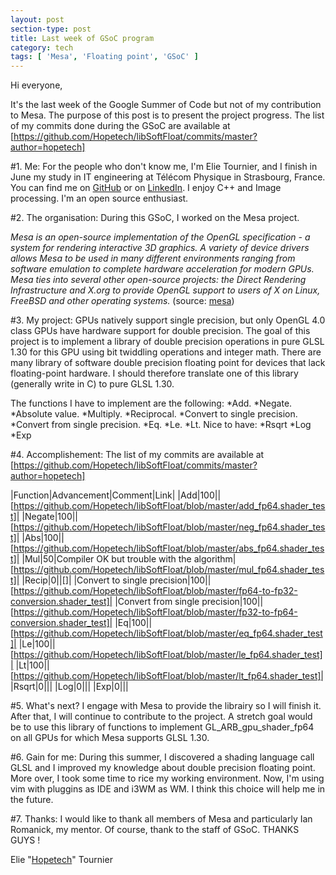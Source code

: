 ```yaml
---
layout: post
section-type: post
title: Last week of GSoC program 
category: tech
tags: [ 'Mesa', 'Floating point', 'GSoC' ]
---
```

Hi everyone,

It's the last week of the Google Summer of Code but not of my contribution to Mesa.
The purpose of this post is to present the project progress.
The list of my commits done during the GSoC are available at [https://github.com/Hopetech/libSoftFloat/commits/master?author=hopetech]

#1. Me:
For the people who don't know me, I'm Elie Tournier, and I finish in June my study in IT engineering at Télécom Physique in Strasbourg, France.
You can find me on [GitHub](https://github.com/Hopetech/) or on [LinkedIn](https://www.linkedin.com/in/elietournier).
I enjoy C++ and Image processing. I'm an open source enthusiast.


#2. The organisation:
During this GSoC, I worked on the Mesa project.

_Mesa is an open-source implementation of the OpenGL specification - a system for rendering interactive 3D graphics.
A variety of device drivers allows Mesa to be used in many different environments ranging from software emulation to complete hardware acceleration for modern GPUs.
Mesa ties into several other open-source projects: the Direct Rendering Infrastructure and X.org to provide OpenGL support to users of X on Linux, FreeBSD and other operating systems._
(source: [mesa](http://www.mesa3d.org/intro.html))


#3. My project:
GPUs natively support single precision, but only OpenGL 4.0 class GPUs have hardware support for double precision. The goal of this project is to implement a library of double precision operations in pure GLSL 1.30 for this GPU using bit twiddling operations and integer math. There are many library of software double precision floating point for devices that lack floating-point hardware. I should therefore translate one of this library (generally write in C) to pure GLSL 1.30.

The functions I have to implement are the following:
*Add.
*Negate.
*Absolute value.
*Multiply.
*Reciprocal.
*Convert to single precision.
*Convert from single precision.
*Eq.
*Le.
*Lt.
Nice to have:
*Rsqrt
*Log
*Exp


#4. Accomplishement:
The list of my commits are available at [https://github.com/Hopetech/libSoftFloat/commits/master?author=hopetech]

|Function|Advancement|Comment|Link|
|Add|100||[https://github.com/Hopetech/libSoftFloat/blob/master/add_fp64.shader_test]|
|Negate|100||[https://github.com/Hopetech/libSoftFloat/blob/master/neg_fp64.shader_test]|
|Abs|100||[https://github.com/Hopetech/libSoftFloat/blob/master/abs_fp64.shader_test]|
|Mul|50|Compiler OK but trouble with the algorithm|[https://github.com/Hopetech/libSoftFloat/blob/master/mul_fp64.shader_test]|
|Recip|0||[]|
|Convert to single precision|100||[https://github.com/Hopetech/libSoftFloat/blob/master/fp64-to-fp32-conversion.shader_test]|
|Convert from single precision|100||[https://github.com/Hopetech/libSoftFloat/blob/master/fp32-to-fp64-conversion.shader_test]|
|Eq|100||[https://github.com/Hopetech/libSoftFloat/blob/master/eq_fp64.shader_test]|
|Le|100||[https://github.com/Hopetech/libSoftFloat/blob/master/le_fp64.shader_test]|
|Lt|100||[https://github.com/Hopetech/libSoftFloat/blob/master/lt_fp64.shader_test]|
|Rsqrt|0|||
|Log|0|||
|Exp|0|||


#5. What's next?
I engage with Mesa to provide the librairy so I will finish it.
After that, I will continue to contribute to the project.
A stretch goal would be to use this library of functions to implement GL_ARB_gpu_shader_fp64 on all GPUs for which Mesa supports GLSL 1.30.


#6. Gain for me:
During this summer, I discovered a shading language call GLSL and I improved my knowledge about double precision floating point.
More over, I took some time to rice my working environment. Now, I'm using vim with pluggins as IDE and i3WM as WM.
I think this choice will help me in the future.


#7. Thanks:
I would like to thank all members of Mesa and particularly Ian Romanick, my mentor.
Of course, thank to the staff of GSoC.
THANKS GUYS !

Elie "[Hopetech](https://github.com/Hopetech)" Tournier
